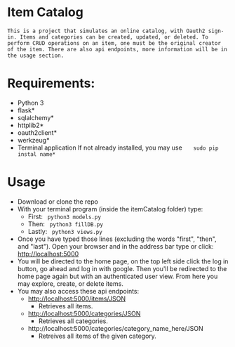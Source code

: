 # Item Catalog
    This is a project that simulates an online catalog, with Oauth2 sign-in. Items and categories can be created, updated, or deleted. To perform CRUD operations on an item, one must be the original creator of the item. There are also api endpoints, more information will be in the usage section. 
    
# Requirements:
- Python 3
- flask*
- sqlalchemy*
- httplib2*
- oauth2client*
- werkzeug*
- Terminal application
If not already installed, you may use ```    sudo pip instal name* ```
# Usage
 - Download or clone the repo
 - With your terminal program (inside the itemCatalog folder) type:
    - First: ``` python3 models.py```
    - Then:  ``` python3 fillDB.py```
    - Lastly: ``` python3 views.py```
 - Once you have typed those lines (excluding the words "first", "then", and "last"). Open your browser and in the address bar type or click: [http://localhost:5000](http://localhost:5000)
 - You will be directed to the home page, on the top left side click the log in button, go ahead and log in with google. Then you'll be redirected to the home page again but with an authenticated user view. From here you may explore, create, or delete items.
 - You may also access these api endpoints:
    - [http://localhost:5000/items/JSON](http://localhost:5000/items/JSON)
        - Retrieves all items.
    - [http://localhost:5000/categories/JSON](http://localhost:5000/categories/JSON)
        - Retrieves all categories.
    - http://localhost:5000/categories/category_name_here/JSON
        - Retreives all items of the given category. 

